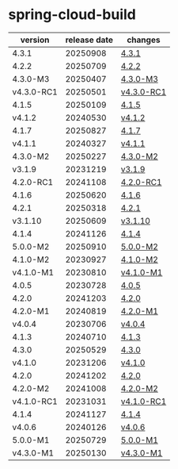 # spring-cloud-build	


|version|release date|changes|
|---|---|---|
|4.3.1|20250908|[4.3.1](./4.3.1-20250908.md)|
|4.2.2|20250709|[4.2.2](./4.2.2-20250709.md)|
|4.3.0-M3|20250407|[4.3.0-M3](./4.3.0-M3-20250407.md)|
|v4.3.0-RC1|20250501|[v4.3.0-RC1](./v4.3.0-RC1-20250501.md)|
|4.1.5|20250109|[4.1.5](./4.1.5-20250109.md)|
|v4.1.2|20240530|[v4.1.2](./v4.1.2-20240530.md)|
|4.1.7|20250827|[4.1.7](./4.1.7-20250827.md)|
|v4.1.1|20240327|[v4.1.1](./v4.1.1-20240327.md)|
|4.3.0-M2|20250227|[4.3.0-M2](./4.3.0-M2-20250227.md)|
|v3.1.9|20231219|[v3.1.9](./v3.1.9-20231219.md)|
|4.2.0-RC1|20241108|[4.2.0-RC1](./4.2.0-RC1-20241108.md)|
|4.1.6|20250620|[4.1.6](./4.1.6-20250620.md)|
|4.2.1|20250318|[4.2.1](./4.2.1-20250318.md)|
|v3.1.10|20250609|[v3.1.10](./v3.1.10-20250609.md)|
|4.1.4|20241126|[4.1.4](./4.1.4-20241126.md)|
|5.0.0-M2|20250910|[5.0.0-M2](./5.0.0-M2-20250910.md)|
|4.1.0-M2|20230927|[4.1.0-M2](./4.1.0-M2-20230927.md)|
|v4.1.0-M1|20230810|[v4.1.0-M1](./v4.1.0-M1-20230810.md)|
|4.0.5|20230728|[4.0.5](./4.0.5-20230728.md)|
|4.2.0|20241203|[4.2.0](./4.2.0-20241203.md)|
|4.2.0-M1|20240819|[4.2.0-M1](./4.2.0-M1-20240819.md)|
|v4.0.4|20230706|[v4.0.4](./v4.0.4-20230706.md)|
|4.1.3|20240710|[4.1.3](./4.1.3-20240710.md)|
|4.3.0|20250529|[4.3.0](./4.3.0-20250529.md)|
|v4.1.0|20231206|[v4.1.0](./v4.1.0-20231206.md)|
|4.2.0|20241202|[4.2.0](./4.2.0-20241202.md)|
|4.2.0-M2|20241008|[4.2.0-M2](./4.2.0-M2-20241008.md)|
|v4.1.0-RC1|20231031|[v4.1.0-RC1](./v4.1.0-RC1-20231031.md)|
|4.1.4|20241127|[4.1.4](./4.1.4-20241127.md)|
|v4.0.6|20240126|[v4.0.6](./v4.0.6-20240126.md)|
|5.0.0-M1|20250729|[5.0.0-M1](./5.0.0-M1-20250729.md)|
|v4.3.0-M1|20250130|[v4.3.0-M1](./v4.3.0-M1-20250130.md)|
